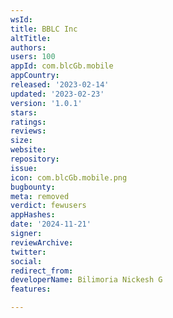 ```yaml
---
wsId: 
title: BBLC Inc
altTitle: 
authors: 
users: 100
appId: com.blcGb.mobile
appCountry: 
released: '2023-02-14'
updated: '2023-02-23'
version: '1.0.1'
stars: 
ratings: 
reviews: 
size: 
website: 
repository: 
issue: 
icon: com.blcGb.mobile.png
bugbounty: 
meta: removed
verdict: fewusers
appHashes: 
date: '2024-11-21'
signer: 
reviewArchive: 
twitter: 
social: 
redirect_from: 
developerName: Bilimoria Nickesh G
features: 

---
```


